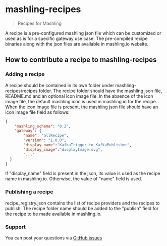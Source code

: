 # mashling-recipes
> Recipes for Mashling

A recipe is a pre-configured mashling json file which can be customized or used as is for a specific gateway use case. The pre-compiled recipe binaries along with the json files are available in mashling.io website.

## How to contribute a recipe to mashling-recipes

### Adding a recipe
A recipe should be contained in its own folder under mashling-recipes/recipes folder. The recipe folder should have the mashling json file, README.md and an optional icon image file. In the absence of the icon image file, the default mashling icon is used in mashling.io for the recipe. When the icon image file is present, the mashling json file should have an icon image file field as follows:

```json
{
	"mashling_schema": "0.2",
	"gateway": {
		"name": "allRecipe",
		"version": "1.0.0",
		"display_name":"KafkaTrigger to KafkaPublisher",
		"display_image":"displayImage.svg",
		"..."
  }
}
```

If "display_name" field is present in the json, its value is used as the recipe name in mashling.io. Otherwise, the value of "name" field is used.

### Publishing a recipe

recipe_registry.json contains the list of recipe providers and the recipes to publish. The recipe folder name should be added to the "publish" field for the recipe to be made available in mashling.io. 

### Support
You can post your questions via [GitHub issues](https://github.com/TIBCOSoftware/mashling/issues)
